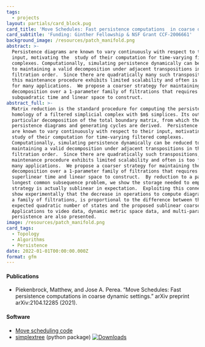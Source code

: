 ```yaml
---
tags:
  - projects
layout: partials/card_block.pug
card_title: 'Move Schedules: Fast persistence computations  in coarse dynamic settings'
card_subtitle: 'Funding: Ginther Fellowship & NSF Grant CCF-2006661'
background_image: /resources/patch_manifold.png
abstract: >-
  Persistence diagrams are known to vary continuously with respect to their
  input, motivating the  study of their computation for time-varying filtered
  complexes. Computationally, simulating persistence dynamically can be reduced
  to maintaining a valid decomposition under adjacent transpositions in the
  filtration order.  Since there are quadratically many such transpositions,
  this maintenance procedure exhibits limited scalability and often is too fine
  for many applications.  We propose a coarser strategy for maintaining the
  decomposition over a 1-parameter family of filtrations that requires only
  subquadratic time and linear space to construct.
abstract_full: >-
  Matrix reduction is the standard procedure for computing the persistent
  homology of a filtered simplicial complex with $m$ simplices. Its output is a
  particular decomposition of the total boundary matrix, from which the
  persistence diagrams and generating cycles are derived.  Persistence diagrams
  are known to vary continuously with respect to their input, motivating the 
  study of their computation for time-varying filtered complexes.
  Computationally, simulating persistence dynamically can be reduced to
  maintaining a valid decomposition under adjacent transpositions in the
  filtration order.  Since there are quadratically such transpositions, this
  maintenance procedure exhibits limited scalability and often is too fine for
  many applications.  We propose a coarser strategy for maintaining the
  decomposition over a 1-parameter family of filtrations that requires only
  superlinear time and linear space to construct.  By reduction to a particular
  longest common subsequence problem, we show the storage needed to employ this
  strategy is actually sublinear in expectation.  Exploiting this connection, we
  show experimentally that the decrease in operations to compute diagrams across
  a family of filtrations, is proportional to the difference between the
  expected quadratic number of states and the proposed sublinear coarsening.
  Applications to video data, dynamic metric space data, and multi-parameter
  persistence are also presented.
image: /resources/patch_manifold.png
card_tags:
  - Topology
  - Algorithms
  - Persistence
date: 2022-01-01T00:00:00.000Z
format: gfm
---
```



<div class="flex items-center px-2 py-1 bg-gray-100">

<h4 class="font-bold bg-gray-100">

Publications
</h4>

</div>

<div class="p-2 overflow-auto px-4 py-2 bg-white-100">

<div class="prose-md lisc-desc text-sm space-y-2">

- Piekenbrock, Matthew, and Jose A. Perea. “Move Schedules: Fast
  persistence computations in coarse dynamic settings.” arXiv preprint
  arXiv:2104.12285 (2021).

</div>

</div>

<div class="flex items-center px-2 py-1 bg-gray-100">

<h4 class="font-bold bg-gray-100">

Software
</h4>

</div>

<div class="p-2 overflow-auto px-4 py-2 bg-white-100">

<div class="prose-md lisc-desc text-sm space-y-2">

- [Move scheduling code](https://github.com/peekxc/move_schedules)
- [simplextree](https://github.com/peekxc/simplextree) (python package)
  <a href="https://pepy.tech/project/simplextree" class="float-right"><img
  src="https://static.pepy.tech/badge/simplextree" alt="Downloads" /></a>

</div>

</div>
